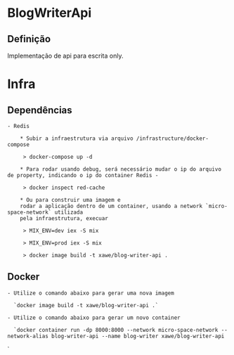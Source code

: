 # BlogWriterApi


## Definição

Implementação de api para escrita only.



# Infra

## Dependências

    - Redis
    
        * Subir a infraestrutura via arquivo /infrastructure/docker-compose               

         > docker-compose up -d

        * Para rodar usando debug, será necessário mudar o ip do arquivo de property, indicando o ip do container Redis - 
        
         > docker inspect red-cache

        * Ou para construir uma imagem e 
        rodar a aplicação dentro de um container, usando a network `micro-space-network` utilizada 
        pela infraestrutura, execuar

         > MIX_ENV=dev iex -S mix

         > MIX_ENV=prod iex -S mix

         > docker image build -t xawe/blog-writer-api .

## Docker

    - Utilize o comando abaixo para gerar uma nova imagem
    
      `docker image build -t xawe/blog-writer-api .`

    - Utilize o comando abaixo para gerar um novo container

      `docker container run -dp 8000:8000 --network micro-space-network --network-alias blog-writer-api --name blog-writer xawe/blog-writer-api 
`



